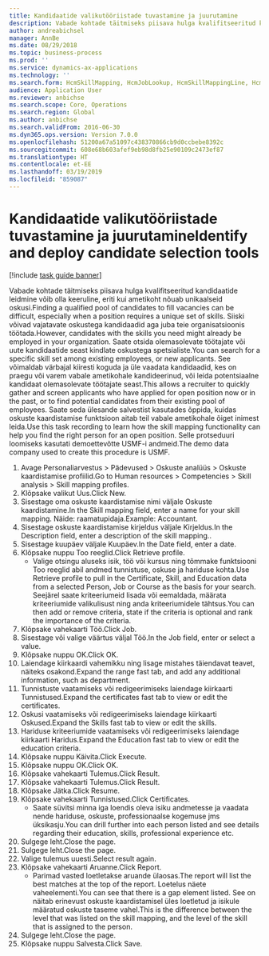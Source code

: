 ```yaml
---
title: Kandidaatide valikutööriistade tuvastamine ja juurutamine
description: Vabade kohtade täitmiseks piisava hulga kvalifitseeritud kandidaatide leidmine võib olla keeruline, eriti kui ametikoht nõuab unikaalseid oskusi.
author: andreabichsel
manager: AnnBe
ms.date: 08/29/2018
ms.topic: business-process
ms.prod: ''
ms.service: dynamics-ax-applications
ms.technology: ''
ms.search.form: HcmSkillMapping, HcmJobLookup, HcmSkillMappingLine, HcmPersonCertificate, CCHTMLPrintPreview
audience: Application User
ms.reviewer: anbichse
ms.search.scope: Core, Operations
ms.search.region: Global
ms.author: anbichse
ms.search.validFrom: 2016-06-30
ms.dyn365.ops.version: Version 7.0.0
ms.openlocfilehash: 51200a67a51097c438370866cb9d0ccbebe8392c
ms.sourcegitcommit: 608e68b603afef9eb98d8fb25e90109c2473ef87
ms.translationtype: HT
ms.contentlocale: et-EE
ms.lasthandoff: 03/19/2019
ms.locfileid: "859087"
---
```

# <a name="identify-and-deploy-candidate-selection-tools"></a><span data-ttu-id="98c20-103">Kandidaatide valikutööriistade tuvastamine ja juurutamine</span><span class="sxs-lookup"><span data-stu-id="98c20-103">Identify and deploy candidate selection tools</span></span>

[!include [task guide banner](../../includes/task-guide-banner.md)]

<span data-ttu-id="98c20-104">Vabade kohtade täitmiseks piisava hulga kvalifitseeritud kandidaatide leidmine võib olla keeruline, eriti kui ametikoht nõuab unikaalseid oskusi.</span><span class="sxs-lookup"><span data-stu-id="98c20-104">Finding a qualified pool of candidates to fill vacancies can be difficult, especially when a position requires a unique set of skills.</span></span>  <span data-ttu-id="98c20-105">Siiski võivad vajatavate oskustega kandidaadid aga juba teie organisatsioonis töötada.</span><span class="sxs-lookup"><span data-stu-id="98c20-105">However, candidates with the skills you need might already be employed in your organization.</span></span> <span data-ttu-id="98c20-106">Saate otsida olemasolevate töötajate või uute kandidaatide seast kindlate oskustega spetsialiste.</span><span class="sxs-lookup"><span data-stu-id="98c20-106">You can search for a specific skill set among existing employees, or new applicants.</span></span> <span data-ttu-id="98c20-107">See võimaldab värbajal kiiresti koguda ja üle vaadata kandidaadid, kes on praegu või varem vabale ametikohale kandideerinud, või leida potentsiaalne kandidaat olemasolevate töötajate seast.</span><span class="sxs-lookup"><span data-stu-id="98c20-107">This allows a recruiter to quickly gather and screen applicants who have applied for open position now or in the past, or to find potential candidates from their existing pool of employees.</span></span> <span data-ttu-id="98c20-108">Saate seda ülesande salvestist kasutades õppida, kuidas oskuste kaardistamise funktsioon aitab teil vabale ametikohale õiget inimest leida.</span><span class="sxs-lookup"><span data-stu-id="98c20-108">Use this task recording to learn how the skill mapping functionality can help you find the right person for an open position.</span></span> <span data-ttu-id="98c20-109">Selle protseduuri loomiseks kasutati demoettevõtte USMF-i andmeid.</span><span class="sxs-lookup"><span data-stu-id="98c20-109">The demo data company used to create this procedure is USMF.</span></span>

1. <span data-ttu-id="98c20-110">Avage Personaliarvestus > Pädevused > Oskuste analüüs > Oskuste kaardistamise profiilid.</span><span class="sxs-lookup"><span data-stu-id="98c20-110">Go to Human resources > Competencies > Skill analysis > Skill mapping profiles.</span></span>
2. <span data-ttu-id="98c20-111">Klõpsake valikut Uus.</span><span class="sxs-lookup"><span data-stu-id="98c20-111">Click New.</span></span>
3. <span data-ttu-id="98c20-112">Sisestage oma oskuste kaardistamise nimi väljale Oskuste kaardistamine.</span><span class="sxs-lookup"><span data-stu-id="98c20-112">In the Skill mapping field, enter a name for your skill mapping.</span></span>  <span data-ttu-id="98c20-113">Näide: raamatupidaja.</span><span class="sxs-lookup"><span data-stu-id="98c20-113">Example: Accountant.</span></span>
4. <span data-ttu-id="98c20-114">Sisestage oskuste kaardistamise kirjeldus väljale Kirjeldus.</span><span class="sxs-lookup"><span data-stu-id="98c20-114">In the Description field, enter a description of the skill mapping..</span></span>
5. <span data-ttu-id="98c20-115">Sisestage kuupäev väljale Kuupäev.</span><span class="sxs-lookup"><span data-stu-id="98c20-115">In the Date field, enter a date.</span></span>
6. <span data-ttu-id="98c20-116">Klõpsake nuppu Too reeglid.</span><span class="sxs-lookup"><span data-stu-id="98c20-116">Click Retrieve profile.</span></span>
    * <span data-ttu-id="98c20-117">Valige otsingu aluseks isik, töö või kursus ning tõmmake funktsiooni Too reeglid abil andmed tunnistuse, oskuse ja hariduse kohta.</span><span class="sxs-lookup"><span data-stu-id="98c20-117">Use Retrieve profile to pull in the Certificate, Skill, and Education data from a selected Person, Job or Course as the basis for your search.</span></span>   <span data-ttu-id="98c20-118">Seejärel saate kriteeriumeid lisada või eemaldada, määrata kriteeriumide valikulisust ning anda kriteeriumidele tähtsus.</span><span class="sxs-lookup"><span data-stu-id="98c20-118">You can then add or remove criteria, state if the criteria is optional and rank the importance of the criteria.</span></span>  
7. <span data-ttu-id="98c20-119">Klõpsake vahekaarti Töö.</span><span class="sxs-lookup"><span data-stu-id="98c20-119">Click Job.</span></span>
8. <span data-ttu-id="98c20-120">Sisestage või valige väärtus väljal Töö.</span><span class="sxs-lookup"><span data-stu-id="98c20-120">In the Job field, enter or select a value.</span></span>
9. <span data-ttu-id="98c20-121">Klõpsake nuppu OK.</span><span class="sxs-lookup"><span data-stu-id="98c20-121">Click OK.</span></span>
10. <span data-ttu-id="98c20-122">Laiendage kiirkaardi vahemikku ning lisage mistahes täiendavat teavet, näiteks osakond.</span><span class="sxs-lookup"><span data-stu-id="98c20-122">Expand the range fast tab, and add any additional information, such as department.</span></span>
11. <span data-ttu-id="98c20-123">Tunnistuste vaatamiseks või redigeerimiseks laiendage kiirkaarti Tunnistused.</span><span class="sxs-lookup"><span data-stu-id="98c20-123">Expand the certificates fast tab to view or edit the certificates.</span></span>
12. <span data-ttu-id="98c20-124">Oskusi vaatamiseks või redigeerimiseks laiendage kiirkaarti Oskused.</span><span class="sxs-lookup"><span data-stu-id="98c20-124">Expand the Skills fast tab to view or edit the skills.</span></span>
13. <span data-ttu-id="98c20-125">Hariduse kriteeriumide vaatamiseks või redigeerimiseks laiendage kiirkaarti Haridus.</span><span class="sxs-lookup"><span data-stu-id="98c20-125">Expand the Education fast tab to view or edit the education criteria.</span></span>
14. <span data-ttu-id="98c20-126">Klõpsake nuppu Käivita.</span><span class="sxs-lookup"><span data-stu-id="98c20-126">Click Execute.</span></span>
15. <span data-ttu-id="98c20-127">Klõpsake nuppu OK.</span><span class="sxs-lookup"><span data-stu-id="98c20-127">Click OK.</span></span>
16. <span data-ttu-id="98c20-128">Klõpsake vahekaarti Tulemus.</span><span class="sxs-lookup"><span data-stu-id="98c20-128">Click Result.</span></span>
17. <span data-ttu-id="98c20-129">Klõpsake vahekaarti Tulemus.</span><span class="sxs-lookup"><span data-stu-id="98c20-129">Click Result.</span></span>
18. <span data-ttu-id="98c20-130">Klõpsake Jätka.</span><span class="sxs-lookup"><span data-stu-id="98c20-130">Click Resume.</span></span>
19. <span data-ttu-id="98c20-131">Klõpsake vahekaarti Tunnistused.</span><span class="sxs-lookup"><span data-stu-id="98c20-131">Click Certificates.</span></span>
    * <span data-ttu-id="98c20-132">Saate süvitsi minna iga loendis oleva isiku andmetesse ja vaadata nende hariduse, oskuste, professionaalse kogemuse jms üksikasju.</span><span class="sxs-lookup"><span data-stu-id="98c20-132">You can drill further into each person listed and see details regarding their education, skills, professional experience etc.</span></span>  
20. <span data-ttu-id="98c20-133">Sulgege leht.</span><span class="sxs-lookup"><span data-stu-id="98c20-133">Close the page.</span></span>
21. <span data-ttu-id="98c20-134">Sulgege leht.</span><span class="sxs-lookup"><span data-stu-id="98c20-134">Close the page.</span></span>
22. <span data-ttu-id="98c20-135">Valige tulemus uuesti.</span><span class="sxs-lookup"><span data-stu-id="98c20-135">Select result again.</span></span>
23. <span data-ttu-id="98c20-136">Klõpsake vahekaarti Aruanne.</span><span class="sxs-lookup"><span data-stu-id="98c20-136">Click Report.</span></span>
    * <span data-ttu-id="98c20-137">Parimad vasted loetletakse aruande ülaosas.</span><span class="sxs-lookup"><span data-stu-id="98c20-137">The report will list the best matches at the top of the report.</span></span>  <span data-ttu-id="98c20-138">Loetelus näete vaheelementi.</span><span class="sxs-lookup"><span data-stu-id="98c20-138">You can see that there is a gap element listed.</span></span>  <span data-ttu-id="98c20-139">See on näitab erinevust oskuste kaardistamisel üles loetletud ja isikule määratud oskuste taseme vahel.</span><span class="sxs-lookup"><span data-stu-id="98c20-139">This is the difference between the level that was listed on the skill mapping, and the level of the skill that is assigned to the person.</span></span>  
24. <span data-ttu-id="98c20-140">Sulgege leht.</span><span class="sxs-lookup"><span data-stu-id="98c20-140">Close the page.</span></span>
25. <span data-ttu-id="98c20-141">Klõpsake nuppu Salvesta.</span><span class="sxs-lookup"><span data-stu-id="98c20-141">Click Save.</span></span>


